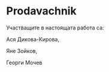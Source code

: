 # Prodavachnik

Участващите в настоящата работа са:

Ася Дикова-Кирова, 

Яне Зойков, 

Георги Мочев
